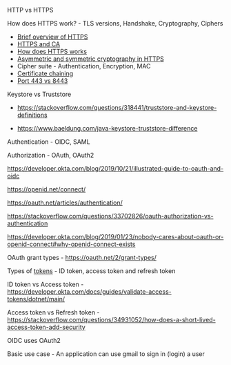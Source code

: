 HTTP vs HTTPS

How does HTTPS work? - TLS versions, Handshake, Cryptography, Ciphers
- [Brief overview of HTTPS](https://www.youtube.com/watch?v=j9QmMEWmcfo)
- [HTTPS and CA](https://www.youtube.com/watch?v=T4Df5_cojAs) 
- [How does HTTPS works](https://www.thesslstore.com/blog/how-does-https-work)
- [Asymmetric and symmetric cryptography in HTTPS](https://stackoverflow.com/questions/37791013/https-uses-asymmetric-or-symmetric-encryption)
- Cipher suite - Authentication, Encryption, MAC 
- [Certificate chaining](https://support.dnsimple.com/articles/what-is-ssl-certificate-chain/)
- [Port 443 vs 8443](https://www.dcgears.com/blog/what-is-the-difference-between-https-port-443-and-port-8443#:~:text=The%20key%20difference%20between%20HTTPS,between%20web%20browsers%20and%20servers)

Keystore vs Truststore 

- https://stackoverflow.com/questions/318441/truststore-and-keystore-definitions

- https://www.baeldung.com/java-keystore-truststore-difference


Authentication - OIDC, SAML

Authorization - OAuth, OAuth2

https://developer.okta.com/blog/2019/10/21/illustrated-guide-to-oauth-and-oidc 

https://openid.net/connect/

https://oauth.net/articles/authentication/

https://stackoverflow.com/questions/33702826/oauth-authorization-vs-authentication

https://developer.okta.com/blog/2019/01/23/nobody-cares-about-oauth-or-openid-connect#why-openid-connect-exists

OAuth grant types - https://oauth.net/2/grant-types/

Types of [tokens](https://auth0.com/docs/secure/tokens/access-tokens) - ID token, access token and refresh token

ID token vs Access token - https://developer.okta.com/docs/guides/validate-access-tokens/dotnet/main/

Access token vs Refresh token - https://stackoverflow.com/questions/34931052/how-does-a-short-lived-access-token-add-security

OIDC uses OAuth2

Basic use case - An application can use gmail to sign in (login) a user 

